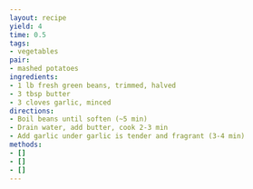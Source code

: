 ```yaml
---
layout: recipe
yield: 4
time: 0.5
tags:
- vegetables
pair:
- mashed potatoes
ingredients:
- 1 lb fresh green beans, trimmed, halved
- 3 tbsp butter
- 3 cloves garlic, minced
directions:
- Boil beans until soften (~5 min)
- Drain water, add butter, cook 2-3 min
- Add garlic under garlic is tender and fragrant (3-4 min)
methods:
- []
- []
- []
---
```


